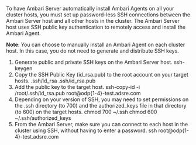 To have Ambari Server automatically install Ambari Agents on all your cluster hosts, you must set up password-less SSH connections between the Ambari Server host and all other hosts in the cluster. The Ambari Server host uses SSH public key authentication to remotely access and install the Ambari Agent.

**Note**: You can choose to manually install an Ambari Agent on each cluster host. In this case, you do not need to generate and distribute SSH keys.

1. Generate public and private SSH keys on the Ambari Server host.
ssh-keygen
2. Copy the SSH Public Key (id_rsa.pub) to the root account on your target hosts.
.ssh/id_rsa
.ssh/id_rsa.pub
3. Add the public key to the target host.
ssh-copy-id -i /root/.ssh/id_rsa.pub root@odp{1-4}-test.adsre.com
4. Depending on your version of SSH, you may need to set permissions on the .ssh directory (to 700) and the authorized_keys file in that directory (to 600) on the target hosts.
chmod 700 ~/.ssh
chmod 600 ~/.ssh/authorized_keys
5. From the Ambari Server, make sure you can connect to each host in the cluster using SSH, without having to enter a password.
ssh root@odp{1-4}-test.adsre.com


